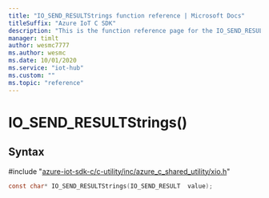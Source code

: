 ```yaml
---                             
title: "IO_SEND_RESULTStrings function reference | Microsoft Docs" 
titleSuffix: "Azure IoT C SDK"            
description: "This is the function reference page for the IO_SEND_RESULTStrings() function in the Azure IoT C SDK. This SDK is used with Azure IoT Hub and Azure IoT Hub Device Provisioning Service"            
manager: timlt                 
author: wesmc7777              
ms.author: wesmc               
ms.date: 10/01/2020                    
ms.service: "iot-hub"             
ms.custom: ""                
ms.topic: "reference"        
---                            
```


# IO_SEND_RESULTStrings()

## Syntax

\#include "[azure-iot-sdk-c/c-utility/inc/azure_c_shared_utility/xio.h](../xio-h.md)"  
```C
const char* IO_SEND_RESULTStrings(IO_SEND_RESULT  value);
```

